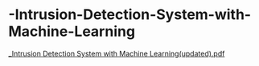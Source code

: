 # -Intrusion-Detection-System-with-Machine-Learning
[_Intrusion Detection System with Machine Learning(updated).pdf](https://github.com/user-attachments/files/19726585/_Intrusion.Detection.System.with.Machine.Learning.updated.pdf)
